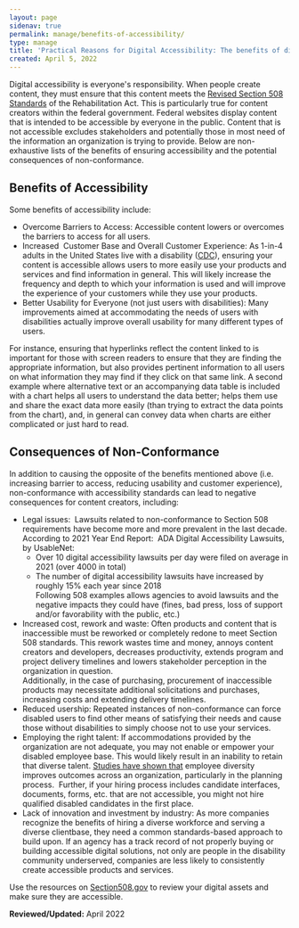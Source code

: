 ```yaml
---
layout: page
sidenav: true
permalink: manage/benefits-of-accessibility/
type: manage
title: 'Practical Reasons for Digital Accessibility: The benefits of digital accessibility and the risks and drawbacks of inaccessible content'
created: April 5, 2022
---
```

Digital accessibility is everyone's responsibility. When people create content, they must ensure that this content meets the [Revised Section 508 Standards](https://www.access-board.gov/ict) of the Rehabilitation Act. This is particularly true for content creators within the federal government. Federal websites display content that is intended to be accessible by everyone in the public. Content that is not accessible excludes stakeholders and potentially those in most need of the information an organization is trying to provide. Below are non-exhaustive lists of the benefits of ensuring accessibility and the potential consequences of non-conformance.

## Benefits of Accessibility 

Some benefits of accessibility include:
  * Overcome Barriers to Access: Accessible content lowers or overcomes the barriers to access for all users.
  * Increased  Customer Base and Overall Customer Experience: As 1-in-4 adults in the United States live with a disability ([CDC](https://www.cdc.gov/ncbddd/disabilityandhealth/infographic-disability-impacts-all.html)), ensuring your content is accessible allows users to more easily use your products and services and find information in general. This will likely increase the frequency and depth to which your information is used and will improve the experience of your customers while they use your products.
  * Better Usability for Everyone (not just users with disabilities): Many improvements aimed at accommodating the needs of users with disabilities actually improve overall usability for many different types of users.

  For instance, ensuring that hyperlinks reflect the content linked to is important for those with screen readers to ensure that they are finding the appropriate information, but also provides pertinent information to all users on what information they may find if they click on that same link. A second example where alternative text or an accompanying data table is included with a chart helps all users to understand the data better; helps them use and share the exact data more easily (than trying to extract the data points from the chart), and, in general can convey data when charts are either complicated or just hard to read.

## Consequences of Non-Conformance 
In addition to causing the opposite of the benefits mentioned above (i.e. increasing barrier to access, reducing usability and customer experience), non-conformance with accessibility standards can lead to negative consequences for content creators, including:
 
  * Legal issues:  Lawsuits related to non-conformance to Section 508 requirements have become more and more prevalent in the last decade. According to 2021 Year End Report:  ADA Digital Accessibility Lawsuits, by UsableNet:
    *  Over 10 digital accessibility lawsuits per day were filed on average in 2021 (over 4000 in total)
    * The number of digital accessibility lawsuits have increased by roughly 15% each year since 2018 <br> Following 508 examples allows agencies to avoid lawsuits and the negative impacts they could have (fines, bad press, loss of support and/or favorability with the public, etc.)
  * Increased cost, rework and waste: Often products and content that is inaccessible must be reworked or completely redone to meet Section 508 standards. This rework wastes time and money, annoys content creators and developers, decreases productivity, extends program and project delivery timelines and lowers stakeholder perception in the organization in question. <br> Additionally, in the case of purchasing, procurement of inaccessible products may necessitate additional solicitations and purchases, increasing costs and extending delivery timelines.
  * Reduced usership: Repeated instances of non-conformance can force disabled users to find other means of satisfying their needs and cause those without disabilities to simply choose not to use your services.
  * Employing the right talent: If accommodations provided by the organization are not adequate, you may not enable or empower your disabled employee base. This would likely result in an inability to retain that diverse talent. [Studies have shown that](https://trainingindustry.com/articles/diversity-equity-and-inclusion/how-employee-diversity-benefits-the-strategic-planning-process/) employee diversity improves outcomes across an organization, particularly in the planning process.  Further, if your hiring process includes candidate interfaces, documents, forms, etc. that are not accessible, you might not hire qualified disabled candidates in the first place.
  * Lack of innovation and investment by industry: As more companies recognize the benefits of hiring a diverse workforce and serving a diverse clientbase, they need a common standards-based approach to build upon. If an agency has a track record of not properly buying or building accessible digital solutions, not only are people in the disability community underserved, companies are less likely to consistently create accessible products and services.

Use the resources on [Section508.gov]({{site.basurl}}) to review your digital assets and make sure they are accessible.

  

**Reviewed/Updated:** April 2022

 [1]: https://www.access-board.gov/guidelines-and-standards/communications-and-it/about-the-ict-refresh/final-rule/text-of-the-standards-and-guidelines
 [2]: {{site.baseurl}}/manage/understand-scope-technical-requirements
 [3]: {{site.baseurl}}/manage/teach-staff-about-accessibility
 [4]: {{site.baseurl}}/create
 [5]: {{site.baseurl}}/test
 [6]: {{site.baseurl}}/manage/publish-accessible-content
 [7]: {{site.baseurl}}/manage/track-report-conformance